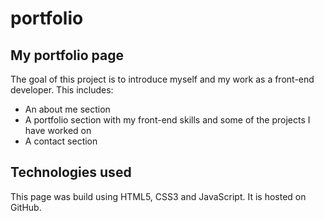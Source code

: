 # portfolio
## My portfolio page 
The goal of this project is to introduce myself and my work as a front-end developer. This includes: 
+ An about me section
+ A portfolio section with my front-end skills and some of the projects I have worked on
+ A contact section 

## Technologies used
This page was build using HTML5, CSS3 and JavaScript. It is hosted on GitHub. 


